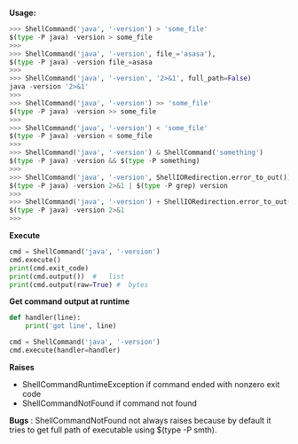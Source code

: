 **Usage:**
```python
>>> ShellCommand('java', '-version') > 'some_file'
$(type -P java) -version > some_file
>>> 
>>> ShellCommand('java', '-version', file_='asasa'),
$(type -P java) -version file_=asasa
>>> 
>>> ShellCommand('java', '-version', '2>&1', full_path=False)
java -version '2>&1'
>>>
>>> ShellCommand('java', '-version') >> 'some_file'
$(type -P java) -version >> some_file
>>> 
>>> ShellCommand('java', '-version') < 'some_file'
$(type -P java) -version < some_file
>>> 
>>> ShellCommand('java', '-version') & ShellCommand('something')
$(type -P java) -version && $(type -P something)
>>> 
>>> ShellCommand('java', '-version', ShellIORedirection.error_to_out()) + ShellCommand('grep', 'version')
$(type -P java) -version 2>&1 | $(type -P grep) version
>>>
>>> ShellCommand('java', '-version') + ShellIORedirection.error_to_out()
$(type -P java) -version 2>&1
>>> 

```

**Execute**
```python
cmd = ShellCommand('java', '-version')
cmd.execute()
print(cmd.exit_code)
print(cmd.output())  #   list
print(cmd.output(raw=True) #  bytes
```

**Get command output at runtime**
```python
def handler(line):
    print('got line', line)

cmd = ShellCommand('java', '-version')
cmd.execute(handler=handler)
```

**Raises**
 -  ShellCommandRuntimeException if command ended with nonzero exit code
 -  ShellCommandNotFound if command not found


**Bugs** :
ShellCommandNotFound not always raises because by default it tries to get full path of executable using $(type -P smth). 



